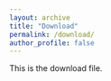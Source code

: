 ```yaml
---
layout: archive
title: "Download"
permalink: /download/
author_profile: false
---
```


This is the download file.